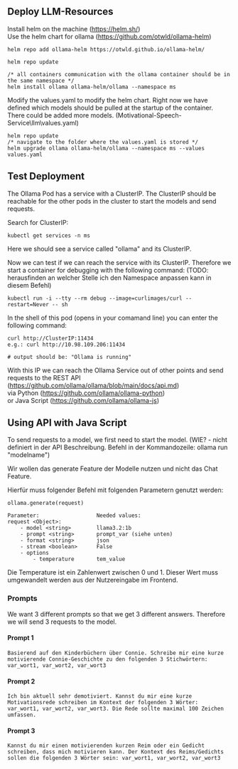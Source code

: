 ## Deploy LLM-Resources
Install helm on the machine (https://helm.sh/)  
Use the helm chart for ollama (https://github.com/otwld/ollama-helm)
```
helm repo add ollama-helm https://otwld.github.io/ollama-helm/  

helm repo update  

/* all containers communication with the ollama container should be in the same namespace */
helm install ollama ollama-helm/ollama --namespace ms
```
Modify the values.yaml to modify the helm chart. Right now we have defined which models should be pulled at the startup of the container. There could be added more models. (Motivational-Speech-Service\llm\values.yaml)
```
helm repo update 
/* navigate to the folder where the values.yaml is stored */
helm upgrade ollama ollama-helm/ollama --namespace ms --values values.yaml
```

## Test Deployment
The Ollama Pod has a service with a ClusterIP. The ClusterIP should be reachable for the other pods in the cluster to start the models and send requests.

Search for ClusterIP:
```
kubectl get services -n ms
```
Here we should see a service called "ollama" and its ClusterIP.

Now we can test if we can reach the service with its ClusterIP. Therefore we start a container for debugging with the following command: (TODO: herausfinden an welcher Stelle ich den Namespace anpassen kann in diesem Befehl)

```
kubectl run -i --tty --rm debug --image=curlimages/curl --restart=Never -- sh
```
In the shell of this pod (opens in your comamand line) you can enter the following command:

```
curl http://ClusterIP:11434
e.g.: curl http://10.98.109.206:11434

# output should be: "Ollama is running"
```

With this IP we can reach the Ollama Service out of other points and send requests to the REST API (https://github.com/ollama/ollama/blob/main/docs/api.md)   
via Python (https://github.com/ollama/ollama-python)   
or Java Script (https://github.com/ollama/ollama-js)


## Using API with Java Script
To send requests to a model, we first need to start the model. (WIE? - nicht definiert in der API Beschreibung. Befehl in der Kommandozeile: ollama run "modelname")

Wir wollen das generate Feature der Modelle nutzen und nicht das Chat Feature. 

Hierfür muss folgender Befehl mit folgenden Parametern genutzt werden:
```
ollama.generate(request)

Parameter:                  Needed values:
request <Object>: 
    - model <string>        llama3.2:1b
    - prompt <string>       prompt_var (siehe unten)
    - format <string>       json
    - stream <boolean>      False
    - options
        - temperature       tem_value
```
Die Temperature ist ein Zahlenwert zwischen 0 und 1. Dieser Wert muss umgewandelt werden aus der Nutzereingabe im Frontend.

### Prompts
We want 3 different prompts so that we get 3 different answers. Therefore we will send 3 requests to the model.

#### Prompt 1
```
Basierend auf den Kinderbüchern über Connie. Schreibe mir eine kurze motivierende Connie-Geschichte zu den folgenden 3 Stichwörtern: var_wort1, var_wort2, var_wort3
```

#### Prompt 2
```
Ich bin aktuell sehr demotiviert. Kannst du mir eine kurze Motivationsrede schreiben im Kontext der folgenden 3 Wörter: var_wort1, var_wort2, var_wort3. Die Rede sollte maximal 100 Zeichen umfassen.
```

#### Prompt 3
```
Kannst du mir einen motivierenden kurzen Reim oder ein Gedicht schreiben, dass mich motivieren kann. Der Kontext des Reims/Gedichts sollen die folgenden 3 Wörter sein: var_wort1, var_wort2, var_wort3
```